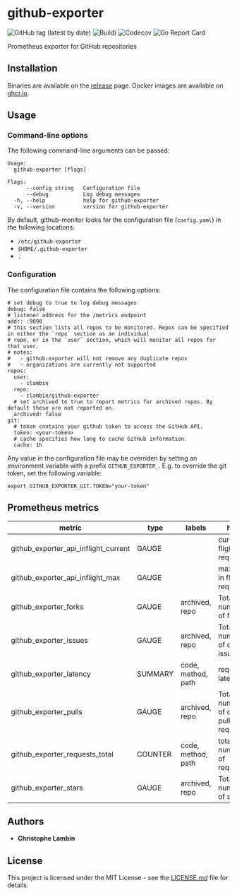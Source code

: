 # github-exporter
![GitHub tag (latest by date)](https://img.shields.io/github/v/tag/clambin/github-exporter?color=green&label=Release&style=plastic)
![Build)](https://github.com/clambin/github-exporter/workflows/Build/badge.svg)
![Codecov](https://img.shields.io/codecov/c/gh/clambin/github-exporter?style=plastic)
![Go Report Card](https://goreportcard.com/badge/github.com/clambin/github-exporter)

Prometheus exporter for GitHub repositories

## Installation
Binaries are available on the [release](https://github.com/clambin/github-exporter/releases) page. Docker images are available on [ghcr.io](https://ghcr.io/clambin/github-exporter).

## Usage
### Command-line options
The following command-line arguments can be passed:

```
Usage:
  github-exporter [flags]

Flags:
      --config string   Configuration file
      --debug           Log debug messages
  -h, --help            help for github-exporter
  -v, --version         version for github-exporter
```

By default, github-monitor looks for the configuration file (`config.yaml`) in the following locations:
- `/etc/github-exporter`
- `$HOME/.github-exporter`
- `.`

### Configuration
The configuration file contains the following options:

```
# set debug to true to log debug messages
debug: false
# listener address for the /metrics endpoint
addr: :9090
# this section lists all repos to be monitored. Repos can be specified in either the `repo` section as an individual
# repo, or in the `user` section, which will monitor all repos for that user.
# notes: 
#   - github-exporter will not remove any duplicate repos
#   - organizations are currently not supported
repos:
  user:
    - clambin
  repo:
    - clambin/github-exporter
  # set archived to true to report metrics for archived repos. By default these are not reported on.
  archived: false
git:
  # token contains your github token to access the GitHub API.
  token: <your-token>
  # cache specifies how long to cache GitHub information.  
  cache: 1h
```

Any value in the configuration file may be overriden by setting an environment variable with a prefix `GITHUB_EXPORTER_`.
E.g. to override the git token, set the following variable:

```
export GITHUB_EXPORTER_GIT.TOKEN="your-token"
```

## Prometheus metrics

| metric | type |  labels | help |
| --- | --- |  --- | --- |
| github_exporter_api_inflight_current | GAUGE | |current in flight requests |
| github_exporter_api_inflight_max | GAUGE | |maximum in flight requests |
| github_exporter_forks | GAUGE | archived, repo|Total number of forks |
| github_exporter_issues | GAUGE | archived, repo|Total number of open issues |
| github_exporter_latency | SUMMARY | code, method, path|request latency |
| github_exporter_pulls | GAUGE | archived, repo|Total number of open pull requests |
| github_exporter_requests_total | COUNTER | code, method, path|total number of requests |
| github_exporter_stars | GAUGE | archived, repo|Total number of stars |

## Authors

* **Christophe Lambin**

## License

This project is licensed under the MIT License - see the [LICENSE.md](LICENSE.md) file for details.
